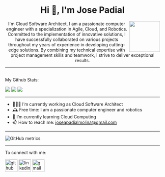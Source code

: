 <h1 align="center">Hi 👋, I'm Jose Padial</h1>
<img align='right' src='https://user-images.githubusercontent.com/5713670/87202985-820dcb80-c2b6-11ea-9f56-7ec461c497c3.gif' width='100'>

<p align="center">I'm Cloud Software Architect, I am a passionate computer engineer with a specialization in Agile, Cloud, and Robotics. Committed to the implementation of innovative solutions, I have successfully collaborated on various projects throughout my years of experience in developing cutting-edge solutions. By combining my technical expertise with project management skills and teamwork, I strive to deliver exceptional results.</p>

---

</br>
My Github Stats: 
<br>
  <p align = "left">
    <img src="https://github-readme-stats.vercel.app/api?username=josepadial&show_icons=true&theme=radical&line_height=27"> 
    <img src="https://github-readme-stats.vercel.app/api/top-langs/?username=josepadial&hide=css,html&theme=tokyonight">
    <img src="https://streak-stats.demolab.com/?user=josepadial&hide=css,html&theme=tokyonight">
  </p>

---

- 👨🏽‍💻 I’m currently working as Cloud Software Architect
- 🕰 Free time: I am a passionate computer engineer and robotics 
- 🌱 I’m currently learning Cloud Computing
- 📫 How to reach me: joseapadialmolina@gmail.com

---

![GitHub metrics](https://metrics.lecoq.io/josepadial)  

---

To connect with me:

[<img 
src='https://www.vectorlogo.zone/logos/github/github-icon.svg' alt='github' height='40'>](https://github.com/josepadial)  [<img src='https://www.vectorlogo.zone/logos/linkedin/linkedin-tile.svg' alt='linkedin' height='40'>](https://www.linkedin.com/in/jose-antonio-padial-molina/) [<img src='https://www.vectorlogo.zone/logos/gmail/gmail-icon.svg' alt='gmail' height='40'>](mailto:joseapadialmolina@gmail.com)
